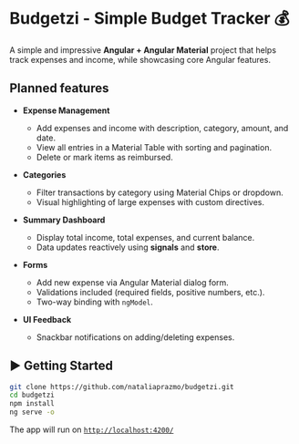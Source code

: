 # Budgetzi - Simple Budget Tracker 💰

A simple and impressive **Angular + Angular Material** project that helps track expenses and income, while showcasing core Angular features.

## Planned features

- **Expense Management**

  - Add expenses and income with description, category, amount, and date.
  - View all entries in a Material Table with sorting and pagination.
  - Delete or mark items as reimbursed.

- **Categories**

  - Filter transactions by category using Material Chips or dropdown.
  - Visual highlighting of large expenses with custom directives.

- **Summary Dashboard**

  - Display total income, total expenses, and current balance.
  - Data updates reactively using **signals** and **store**.

- **Forms**

  - Add new expense via Angular Material dialog form.
  - Validations included (required fields, positive numbers, etc.).
  - Two-way binding with `ngModel`.

- **UI Feedback**
  - Snackbar notifications on adding/deleting expenses.

## ▶️ Getting Started

```bash
git clone https://github.com/nataliaprazmo/budgetzi.git
cd budgetzi
npm install
ng serve -o
```

The app will run on [`http://localhost:4200/`](http://localhost:4200/)
